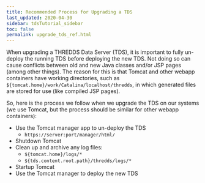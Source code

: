 ```yaml
---
title: Recommended Process for Upgrading a TDS
last_updated: 2020-04-30
sidebar: tdsTutorial_sidebar
toc: false
permalink: upgrade_tds_ref.html
---
```


When upgrading a THREDDS Data Server (TDS), it is important to fully un-deploy the running TDS before deploying the new TDS.
Not doing so can cause conflicts between old and new Java classes and/or JSP pages (among other things).
The reason for this is that Tomcat and other webapp containers have working directories, such as `${tomcat.home}/work/Catalina/localhost/thredds`, in which generated files are stored for use (like compiled JSP pages).

So, here is the process we follow when we upgrade the TDS on our systems (we use Tomcat, but the process should be similar for other webapp containers):

* Use the Tomcat manager app to un-deploy the TDS
  * `https://server:port/manager/html/`
* Shutdown Tomcat
* Clean up and archive any log files:
  * `${tomcat.home}/logs/*`
  * `${tds.content.root.path}/thredds/logs/*`
* Startup Tomcat
* Use the Tomcat manager to deploy the new TDS